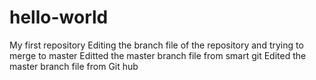 # hello-world
My first repository
Editing the branch file of the repository and trying to merge to master
Editted the master branch file from smart git
Edited the master branch file from Git hub
